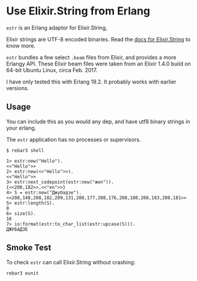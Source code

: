 # Use Elixir.String from Erlang

`estr` is an Erlang adaptor for Elixir.String, 

Elixir strings are UTF-8 encoded binaries.
Read the [docs for Elixir.String](https://hexdocs.pm/elixir/String.html) to know more.

`estr` bundles a few select `.beam` files from Elixir, and provides a more
Erlangy API.
These Elixir beam files were taken from an Elixir 1.4.0 build on 64-bit Ubuntu Linux,
circa Feb. 2017.

I have only tested this with Erlang 19.2. It probably works with earlier versions.

## Usage

You can include this as you would any dep, and have utf8 binary strings in your erlang.

The `estr` application has no processes or supervisors.

    $ rebar3 shell

    1> estr:new("Hello").
    <<"Hello">>
    2> estr:new(<<"Hello">>).
    <<"Hello">>
    3> estr:next_codepoint(estr:new("жen")).
    {<<208,182>>,<<"en">>}
    4> S = estr:new("Джубадзе").
    <<208,148,208,182,209,131,208,177,208,176,208,180,208,183,208,181>>
    5> estr:length(S).
    8
    6> size(S).
    16
    7> io:format(estr:to_char_list(estr:upcase(S))).
    ДЖУБАДЗЕ


## Smoke Test

To check `estr` can call Elixir.String without crashing:

    rebar3 eunit

